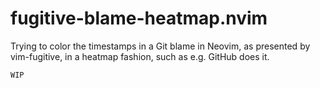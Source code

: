 # fugitive-blame-heatmap.nvim

Trying to color the timestamps in a Git blame in Neovim, as presented by vim-fugitive, in a heatmap fashion, such as e.g. GitHub does it.

`WIP`
